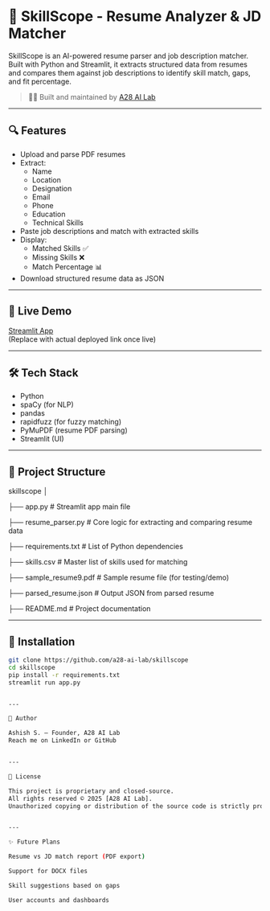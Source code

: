# 📄 SkillScope - Resume Analyzer & JD Matcher

SkillScope is an AI-powered resume parser and job description matcher. Built with Python and Streamlit, it extracts structured data from resumes and compares them against job descriptions to identify skill match, gaps, and fit percentage.

> 👨‍💻 Built and maintained by [A28 AI Lab](https://github.com/a28-ai-lab)

---

## 🔍 Features

- Upload and parse PDF resumes
- Extract:
  - Name
  - Location
  - Designation
  - Email
  - Phone
  - Education
  - Technical Skills
- Paste job descriptions and match with extracted skills
- Display:
  - Matched Skills ✅
  - Missing Skills ❌
  - Match Percentage 📊
- Download structured resume data as JSON

---

## 🚀 Live Demo

[Streamlit App](https://share.streamlit.io/your-streamlit-url-here)  
(Replace with actual deployed link once live)

---

## 🛠 Tech Stack

- Python
- spaCy (for NLP)
- pandas
- rapidfuzz (for fuzzy matching)
- PyMuPDF (resume PDF parsing)
- Streamlit (UI)

---
 
## 📂 Project Structure

skillscope 
│

├── app.py                  # Streamlit app main file

├── resume_parser.py        # Core logic for extracting and comparing resume data

├── requirements.txt        # List of Python dependencies

├── skills.csv              # Master list of skills used for matching

├── sample_resume9.pdf      # Sample resume file (for testing/demo)

├── parsed_resume.json      # Output JSON from parsed resume

├── README.md               # Project documentation

---

## 🔧 Installation

```bash
git clone https://github.com/a28-ai-lab/skillscope
cd skillscope
pip install -r requirements.txt
streamlit run app.py


---

👤 Author

Ashish S. — Founder, A28 AI Lab
Reach me on LinkedIn or GitHub


---

🧠 License

This project is proprietary and closed-source.
All rights reserved © 2025 [A28 AI Lab].
Unauthorized copying or distribution of the source code is strictly prohibited.


---

✨ Future Plans

Resume vs JD match report (PDF export)

Support for DOCX files

Skill suggestions based on gaps

User accounts and dashboards